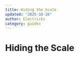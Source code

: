```yaml
---
title: Hiding the Scale
updated: "2025-10-26"
author: Electricks
category: guides
---
```


# Hiding the Scale

